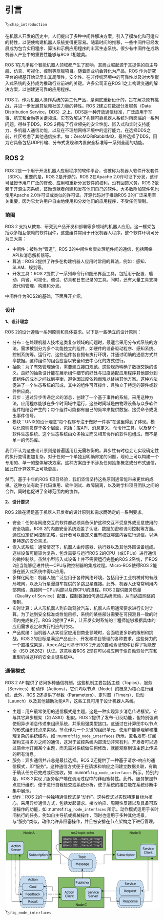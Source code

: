 # 引言
:label:`chap_introduction`

在机器人开发的历史中，人们提出了多种中间件解决方案，引入了模块化和可适应的特性，以便使构建机器人系统变得更容易。随着时间的推移，一些中间件已经发展成为包含实用程序、算法和示例应用程序的丰富生态系统。很少有中间件在成熟机器人产业中的重要性能够与ROS 1相媲美。

ROS 1在几乎每个智能机器人领域都产生了影响。其商业崛起源于其提供的自主导航、仿真、可视化、控制等旗舰项目。随着商业机会转化为产品，ROS 作为研究平台的根基开始显示出其局限性。安全性、在非传统环境中的可靠性以及对大型嵌入式系统的支持成为推动行业前进的关键。许多公司正在ROS 1之上构建变通的解决方案，以创建更可靠的应用程序。

ROS 2，作为机器人操作系统的第二代产品，是彻底重新设计的，旨在解决原有挑战，并进一步发展其依赖社区力量的特性。ROS 2建立在数据分发服务（Data Distribution Service，DDS）之上，DDS是一种开放通信标准，广泛应用于军事、航天和金融等关键领域。它有效解决了构建可靠机器人系统时所面临的一系列问题。得益于DDS，ROS 2拥有了行业领先的安全性能、嵌入式和实时支持能力、多机器人通信功能，以及在不理想网络环境中的运行能力。在选择DDS之前，社区考虑了其他通信技术，如：ZeroMQ和RabbitMQ，最终选择了DDS，因为它具备包括UDP传输、分布式发现和内置安全标准等一系列全面的功能。

## ROS 2

ROS 2是一个用于开发机器人应用程序的软件平台，也被称为机器人软件开发套件（SDK）。重要的是，ROS 2是开源的。ROS 2在Apache 2.0许可证下分发，该许可证授予用户广泛的修改、应用和重新分发软件的权利，没有回馈义务。ROS 2依赖于开源生态系统，鼓励贡献者创建和发布他们自己的软件。大多数附加软件包也使用Apache 2.0许可证或类似的许可证。开源代码对于推动ROS 2的广泛采用至关重要，因为它允许用户自由地使用和分发他们的应用程序，不受任何限制。

### 范围

ROS 2 支持从教育、研究到产品开发和部署等多领域的机器人应用。这一框架包括众多相互依赖的软件组件，这些组件常用于开发机器人程序。整个软件环境可分为三大类：

  * 中间件：被称为“管道”，ROS 2的中间件负责处理组件间的通信，包括网络API和消息解析器等。
  * 算法：ROS 2提供了许多在构建机器人应用时常用的算法，例如：感知、SLAM、规划等。
  * 开发工具：ROS 2提供了一系列命令行和图形界面工具，包括用于配置、启动、内省、可视化、调试、仿真和日志记录的工具。同时，还有大量工具支持源代码管理、构建和分发。

中间件作为ROS2的基础，下面展开介绍。

### 设计

**1、设计理念**

ROS 2的设计遵循一系列原则和具体要求。以下是一些确立的设计原则：

  * 分布：在处理机器人技术这类复杂领域的问题时，最适合采用分布式系统的方法。需求被划分为多个功能独立的组件，如硬件的设备驱动程序、感知系统、控制系统等。运行时，这些组件各自拥有执行环境，并通过明确的通信方式共享数据。这种组件的组合应当以安全和去中心化的方式进行。
  * 抽象：为了有效管理通信，需要建立接口规范。这些规范明确了数据交换的语义。良好的抽象设计能在展示组件细节的好处与过度适配应用程序其他部分到该组件的成本之间找到平衡，避免因过度依赖而难以替换其他方案。这种方法促进了一个生态系统的形成，其中的组件可互操作，且独立于特定的硬件或软件供应商。
  * 异步：通过异步传递定义的消息，创建了一个基于事件的系统。采用这种方法，应用程序能够在多个时间域中运行，这些时间域是由物理设备与众多软件组件相结合产生的；每个组件可能都有自己的频率来提供数据、接受命令或发出事件信号。
  * 模块：UNIX的设计理念“每个程序专注于做好一件事”在这里得到了体现。模块化原则贯穿于各个层面，包括：库API、消息定义、命令行工具，以及整个软件生态系统。这个生态系统由众多独立而又相互协作的软件包组成，而不是单一的代码库。

我们不认为这些设计原则是普遍适用且无需权衡的。异步性有时也会让实现确定性的执行变得更加复杂。对于任何一个单独且明确界定的问题，理论上可以构建一个专用的、单一的整体解决方案，这种方案由于不涉及任何抽象概念或分布式通信，因此在计算效率上可能更高。

然而，基于十年的ROS 1项目经验，我们坚信坚持这些原则通常能带来更优的成果。这种方法有助于代码重用、软件测试、故障隔离，以及跨学科项目团队之间的合作，同时也促进了全球范围内的协作。

**2、设计要求**

ROS 2旨在满足基于机器人开发者的设计原则和需求而确定的一系列要求。

  * 安全：任何与网络交互的软件都必须具备保护这种交互不受意外或恶意使用的安全功能。ROS 2的内置安全系统涵盖了认证、数据加密和访问控制等方面。通过设定访问控制策略，设计者可以自定义谁有权就哪些内容进行通信，以满足特定的安全需求。
  * 嵌入式系统：通常情况下，机器人由传感器、执行器以及其他外围设备组成。这些设备可能较为复杂，包含需要与运行ROS 2的CPU（或CPUs）进行通信的微控制器。虽然小型嵌入式设备上并不需要运行完整的ROS 2系统，但ROS 2应当能够促进并统一CPU与微控制器的集成过程。Micro-ROS使得ROS 2能够在嵌入式系统中得以应用。
  * 多样化网络：机器人被广泛应用于各种网络环境，包括用于工业机械臂的有线局域网，以及为行星漫游车提供的多跳卫星连接。此外，机器人还常常利用内部网络，连接同一CPU内部以及跨CPU的进程。ROS 2提供服务质量（Quality of Service）配置，控制数据如何通过系统流动，从而适应网络的限制。
  * 实时计算：从人形机器人到自动驾驶汽车，机器人应用通常要求进行实时计算。为了达到安全标准或性能目标，系统的某些部分需要在可预测且一致的时间内完成执行。ROS 2提供了API，让开发实时系统的工程师能够根据具体的应用需求设定和执行相应的约束。
  * 产品就绪：当机器人从实验室应用到商业领域时，会面临更多新的限制和挑战。ROS 2的目标是满足产品设计、开发和项目管理的各种要求。这些努力的一个直接成果是，Apex.AI公司基于ROS 2开发的自动驾驶软件获得了功能安全（ISO 26262）认证。这意味着ROS 2现在可以被应用于像自动驾驶汽车和重型机械这样的安全关键系统中。

### 通信模式

ROS 2 API提供了访问多种通信机制。这些机制主要包括主题（Topics）、服务（Services）和动作（Actions），它们均以节点（Node）的概念为核心进行组织。此外，ROS 2还提供了参数（Parameters）、定时器（Timers）、启动（Launch）以及其他辅助功能API，这些工具可用于设计机器人系统。

  * 主题：用户最常使用的通信模式是主题，这是一种实现异步消息传递框架。它与其它异步框架（如 ASIO）相似。ROS 2提供了发布-订阅功能，但特别强调使用异步消息传递来组织系统，并采用强类型接口。这通过在计算图中以节点的形式组织终点来实现。节点作为一个关键的组织单元，使用户能够理解和推理复杂的系统结构，如 :numref:`fig_node_interfaces` 所示。匿名发布-订阅架构支持多方之间的通信，这对于监控系统内部活动非常有利。开发者可以通过简单地订阅某个主题，而无需对系统做任何修改，就能观察到该主题上传递的所有消息。
  * 服务：异步通信并非总是最佳选择。ROS 2还提供了一种基于请求-响应的通信模式，即“服务”。这种通信方式便于在请求和响应之间建立数据关联，有助于确认任务已完成或已接收，如 :numref:`fig_node_interfaces` 所示。特别的是，ROS 2实现了服务客户端在调用过程中的非阻塞特性。此外，服务按照节点进行组织，便于进行自我检查或系统分析，使子系统的接口能在系统诊断中集中展示。
  * 动作：ROS 2的一种独特通信模式是“动作”。这种模式以实现特定目标为核心，采用异步通信方式，包括发起请求、接收响应、周期性反馈以及具备可取消操作的功能，如 :numref:`fig_node_interfaces` 所示。动作模式适用于长时间执行的任务，例如自主导航或机械操作，同时也适用于多种其他场景。与“服务”类似，动作允许非阻塞操作，并且被安排在节点架构之下进行管理。

![ROS 2节点接口：主题，服务和动作](../img/node_interfaces.png)
:label:`fig_node_interfaces`

